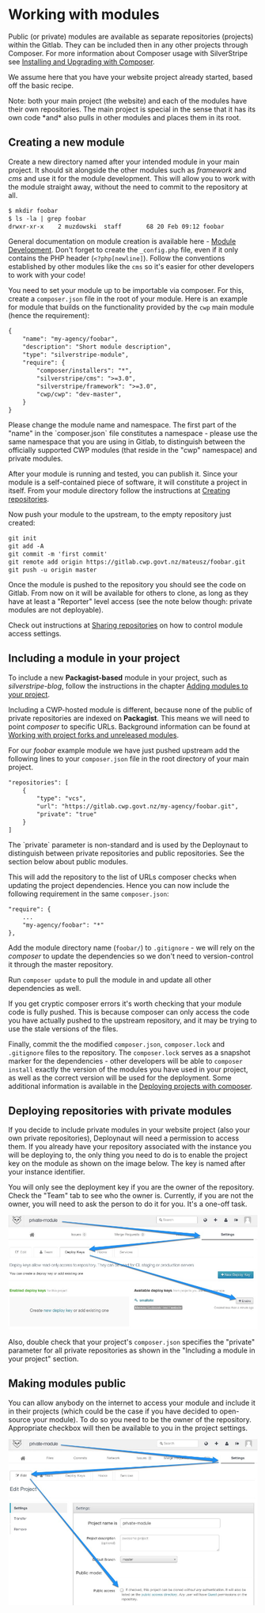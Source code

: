 <!--
title: Working with modules
pagenumber: 4
-->

# Working with modules

Public (or private) modules are available as separate repositories (projects) within the Gitlab. They can be included
then in any other projects through Composer. For more information about Composer usage with SilverStripe see
[Installing and Upgrading with Composer](http://doc.silverstripe.org/framework/en/installation/composer).

We assume here that you have your website project already started, based off the basic recipe.

<div class="hint" markdown='1'>
Note: both your main project (the website) and each of the modules have their own repositories. The main project is
special in the sense that it has its own code *and* also pulls in other modules and places them in its root.
</div>

## Creating a new module

Create a new directory named after your intended module in your main project. It should sit alongside the other modules
such as *framework* and *cms* and use it for the module development. This will allow you to work with the module
straight away, without the need to commit to the repository at all.

	$ mkdir foobar
	$ ls -la | grep foobar
	drwxr-xr-x    2 muzdowski  staff       68 20 Feb 09:12 foobar

General documentation on module creation is available here - [Module
Development](http://doc.silverstripe.org/framework/en/topics/module-development). Don't forget to create the
`_config.php` file, even if it only contains the PHP header (`<?php[newline]`). Follow the conventions established by
other modules like the `cms` so it's easier for other developers to work with your code!

You need to set your module up to be importable via composer. For this, create a `composer.json` file in the root of
your module. Here is an example for module that builds on the functionality provided by the `cwp` main module (hence the
requirement):

	{
		"name": "my-agency/foobar",
		"description": "Short module description",
		"type": "silverstripe-module",
		"require": {
			"composer/installers": "*",
			"silverstripe/cms": ">=3.0",
			"silverstripe/framework": ">=3.0",
			"cwp/cwp": "dev-master",
		}
	}

<div class="notice" markdown='1'>
Please change the module name and namespace. The first part of the "name" in the `composer.json` file constitutes a
namespace - please use the same namespace that you are using in Gitlab, to distinguish between the officially supported
CWP modules (that reside in the "cwp" namespace) and private modules.
</div>

After your module is running and tested, you can publish it. Since your module is a self-contained piece of software, it
will constitute a project in itself. From your module directory follow the instructions at [Creating
repositories](creating-repositories).

Now push your module to the upstream, to the empty repository just created:

	git init
	git add -A
	git commit -m 'first commit'
	git remote add origin https://gitlab.cwp.govt.nz/mateusz/foobar.git
	git push -u origin master

Once the module is pushed to the repository you should see the code on Gitlab. From now on it will be available for
others to clone, as long as they have at least a "Reporter" level access (see the note below though: private modules are
not deployable).

Check out instructions at [Sharing repositories](../gitlab/sharing-repositories) on how to control module access
settings.

## Including a module in your project

To include a new **Packagist-based** module in your project, such as *silverstripe-blog*, follow the instructions in the
chapter [Adding modules to your
project](http://doc.silverstripe.org/framework/en/installation/composer#adding-modules-to-your-project).

Including a CWP-hosted module is different, because none of the public of private repositories are indexed on
**Packagist**. This means we will need to point *composer* to specific URLs. Background information can be found at
[Working with project forks and unreleased
modules](http://doc.silverstripe.org/framework/en/installation/composer#working-with-project-forks-and-unreleased-modules).

For our *foobar* example module we have just pushed upstream add the following lines to your `composer.json` file in the
root directory of your main project.

	"repositories": [
		{
			"type": "vcs",
			"url": "https://gitlab.cwp.govt.nz/my-agency/foobar.git",
			"private": "true"
		}
	]

<div class="notice" markdown='1'>
The `private` parameter is non-standard and is used by the Deploynaut to distinguish between private repositories and
public repositories. See the section below about public modules.
</div>

This will add the repository to the list of URLs composer checks when updating the project dependencies. Hence you can
now include the following requirement in the same `composer.json`:

	"require": {
		...
		"my-agency/foobar": "*"
	},

Add the module directory name (`foobar/`) to `.gitignore` - we will rely on the *composer* to update the dependencies so
we don't need to version-control it through the master repository.

Run `composer update` to pull the module in and update all other dependencies as well.

<div class="notice" markdown='1'>
If you get cryptic composer errors it's worth checking that your module code is fully pushed. This is because composer
can only access the code you have actually pushed to the upstream repository, and it may be trying to use the stale
versions of the files.
</div>

Finally, commit the the modified `composer.json`, `composer.lock`  and `.gitignore` files to the repository. The
`composer.lock` serves as a snapshot marker for the dependencies - other developers will be able to `composer install`
exactly the version of the modules you have used in your project, as well as the correct version will be used for the
deployment. Some additional information is available in the [Deploying projects with
composer](http://doc.silverstripe.org/framework/en/installation/composer#deploying-projects-with-composer).

## Deploying repositories with private modules

If you decide to include private modules in your website project (also your own private repositories), Deploynaut
will need a permission to access them. If you already have your repository associated with the instance you will be
deploying to, the only thing you need to do is to enable the project key on the module as shown on the image below. The
key is named after your instance identifier.

<div class="notice" markdown='1'>
You will only see the deployment key if you are the owner of the repository. Check the "Team" tab to see who the owner
is. Currently, if you are not the owner, you will need to ask the person to do it for you. It's a one-off task.
</div>

![Gitlab - associating project key with a private module](_images/gitlab-enable-key.jpg )

Also, double check that your project's `composer.json` specifies the "private" parameter for all private repositories as
shown in the "Including a module in your project" section.

## Making modules public

You can allow anybody on the internet to access your module and include it in their projects (which could be the case if
you have decided to open-source your module). To do so you need to be the owner of the repository. Appropriate checkbox
will then be available to you in the project settings.

![Gitlab - making the repository public](_images/gitlab-making-repository-public.jpg)

